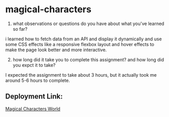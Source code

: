 # magical-characters

1. what observations or questions do you have about what you've learned so far? 

i learned how to fetch data from an API and display it dynamically and use some CSS effects like a responsive flexbox layout and hover effects to make the page look better and more interactive.

2. how long did it take you to complete this assignment? and how long did you expct it to take? 

I expected the assignment to take about 3 hours, but it actually took me around 5-6 hours to complete.

## Deployment Link: 

[Magical Characters World]( https://linda061.github.io/magical-characters/)

